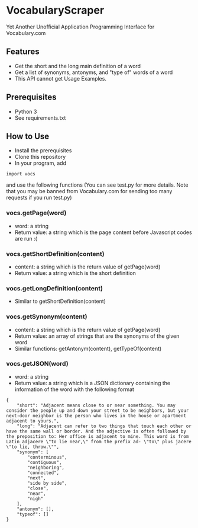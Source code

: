 # VocabularyScraper
Yet Another Unofficial Application Programming Interface for Vocabulary.com
## Features
- Get the short and the long main definition of a word
- Get a list of synonyms, antonyms, and "type of" words of a word
- This API cannot get Usage Examples.
## Prerequisites
- Python 3
- See requirements.txt

## How to Use
- Install the prerequisites
- Clone this repository
- In your program, add
```
import vocs
```
and use the following functions
(You can see test.py for more details. Note that you may be banned from Vocabulary.com for sending too many requests if you run test.py)
### vocs.getPage(word)
- word: a string 
- Return value: a string which is the page content before Javascript codes are run :(
### vocs.getShortDefinition(content)
- content: a string which is the return value of getPage(word)
- Return value: a string which is the short definition
### vocs.getLongDefinition(content)
- Similar to getShortDefinition(content)
### vocs.getSynonym(content)
- content: a string which is the return value of getPage(word)
- Return value: an array of strings that are the synonyms of the given word
- Similar functions: getAntonym(content), getTypeOf(content)
### vocs.getJSON(word)
- word: a string 
- Return value: a string which is a JSON dictionary containing the information of the word with the following format
```
{
    "short": "Adjacent means close to or near something. You may consider the people up and down your street to be neighbors, but your next-door neighbor is the person who lives in the house or apartment adjacent to yours.",
    "long": "Adjacent can refer to two things that touch each other or have the same wall or border. And the adjective is often followed by the preposition to: Her office is adjacent to mine. This word is from Latin adjacere \"to lie near,\" from the prefix ad- \"to\" plus jacere \"to lie, throw.\"",
    "synonym": [
        "conterminous",
        "contiguous",
        "neighboring",
        "connected",
        "next",
        "side by side",
        "close",
        "near",
        "nigh"
    ],
    "antonym": [],
    "typeof": []
}
```
